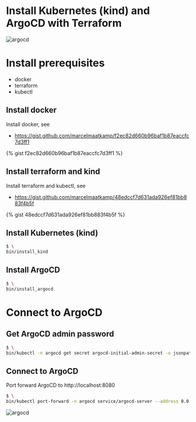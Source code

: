 # Install Kubernetes (kind) and ArgoCD with Terraform
![argocd](images/argocd.png)

# Install prerequisites
 * docker
 * terraform 
 * kubectl 
 
## Install docker
Install docker, see 
 - https://gist.github.com/marcelmaatkamp/f2ec82d660b96baf1b87eaccfc7d3ff1

{% gist f2ec82d660b96baf1b87eaccfc7d3ff1 %}

## Install terraform and kind
Install terraform and kubectl, see
 - https://gist.github.com/marcelmaatkamp/48edccf7d631ada926ef81bb883f4b5f

{% gist 48edccf7d631ada926ef81bb883f4b5f %}

## Install Kubernetes (kind)
```bash
$ \
bin/install_kind
```

## Install ArgoCD
```bash
$ \
bin/install_argocd
```

# Connect to ArgoCD

## Get ArgoCD admin password
```bash
$ \
bin/kubectl -n argocd get secret argocd-initial-admin-secret -o jsonpath="{.data.password}" | base64 -d
```
## Connect to ArgoCD
Port forward ArgoCD to http://localhost:8080
```bash
$ \
bin/kubectl port-forward -n argocd service/argocd-server --address 0.0.0.0 8080:80
```
![argocd](images/argocd_applications_empty.png)
